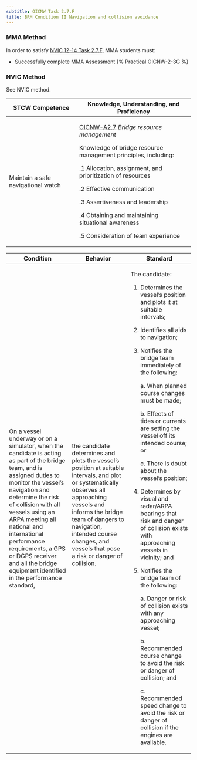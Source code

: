 ```yaml
---
subtitle: OICNW Task 2.7.F 
title: BRM Condition II Navigation and collision avoidance
---
```



### MMA Method

In order to satisfy  [NVIC 12-14  Task  2.7.F](/stcw23/assets/images/nvic-12-14.pdf), MMA students must:

* Successfully complete MMA Assessment {% Practical OICNW-2-3G %}


### NVIC Method

<a onclick="togglevisibility('nvic_methods')" >See NVIC method.</a>

<div id='nvic_methods' class='hide'>

<table>
<thead>
<tr>
<th class='forty'> STCW Competence </th>
<th class='sixty'> Knowledge, Understanding, and Proficiency </th>
</tr>
</thead>




<tbody>
<tr><td markdown='1'>

Maintain a safe navigational watch

</td><td markdown='1'>

[OICNW-A2.7](../../tables/21.html#OICNW-A2.7) *Bridge resource management* 

Knowledge of bridge resource management principles, including: 

.1  Allocation, assignment, and prioritization of resources 

.2  Effective communication 

.3  Assertiveness and leadership 

.4  Obtaining and maintaining situational awareness

.5 Consideration of team experience

</td></tr>


</tbody>
</table>


<table>
<thead>
<tr><th class='twenty'>  Condition </th><th class='twenty'> Behavior </th><th  class='sixty'>Standard </th></tr>
</thead>
<tbody >



<tr><td markdown='1'>

On a vessel underway or on a simulator, when the candidate is acting as part of the bridge team, and is assigned duties to monitor the vessel’s navigation and determine the risk of collision with all vessels using an ARPA meeting all national and international performance requirements, a GPS or DGPS receiver and all the bridge equipment identified in the performance standard,

</td><td markdown='1'>

the candidate determines and plots the vessel’s position at suitable intervals, and plot or systematically observes all approaching vessels and informs the bridge team of dangers to navigation, intended course changes, and vessels that pose a risk or danger of collision.

<br>

<div class="tooltip">
<span class="tooltiptext">
</span>
</div>


</td><td markdown='1'>

The candidate:

1. Determines the vessel’s position and plots it at suitable intervals;

2. Identifies all aids to navigation;

3. Notifies the bridge team immediately of the following:

     a. When planned course changes must be made;

     b. Effects of tides or currents are setting the vessel off its intended course; or

     c. There is doubt about the vessel’s position;

4. Determines by visual and radar/ARPA bearings that risk and danger of collision exists with approaching vessels in vicinity; and

5. Notifies the bridge team of the following:

     a. Danger or risk of collision exists with any approaching vessel;

     b. Recommended course change to avoid the risk or danger of collision; and

     c. Recommended speed change to avoid the risk or danger of collision if the engines are available.

</td></tr>
</tbody>
</table>
</div>
